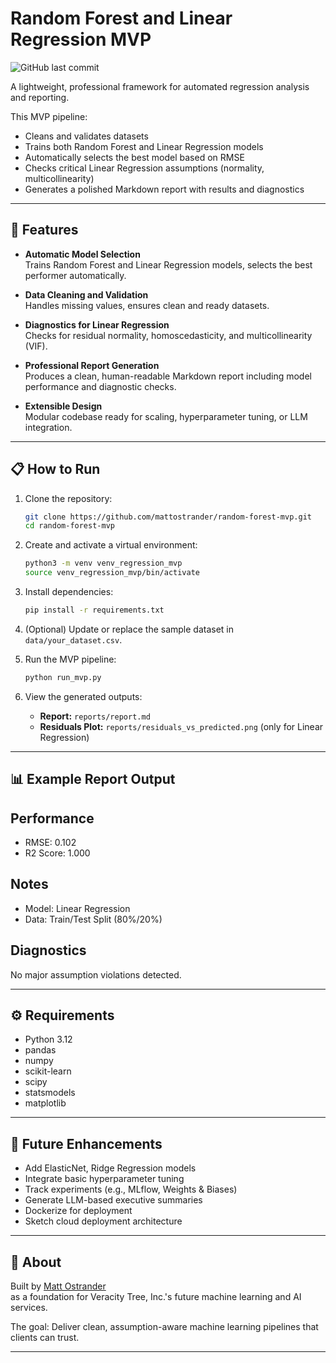 # Random Forest and Linear Regression MVP

![GitHub last commit](https://img.shields.io/github/last-commit/mattostrander/random-forest-mvp)

A lightweight, professional framework for automated regression analysis and reporting.

This MVP pipeline:
- Cleans and validates datasets
- Trains both Random Forest and Linear Regression models
- Automatically selects the best model based on RMSE
- Checks critical Linear Regression assumptions (normality, multicollinearity)
- Generates a polished Markdown report with results and diagnostics

---

## 🚀 Features

- **Automatic Model Selection**  
  Trains Random Forest and Linear Regression models, selects the best performer automatically.

- **Data Cleaning and Validation**  
  Handles missing values, ensures clean and ready datasets.

- **Diagnostics for Linear Regression**  
  Checks for residual normality, homoscedasticity, and multicollinearity (VIF).

- **Professional Report Generation**  
  Produces a clean, human-readable Markdown report including model performance and diagnostic checks.

- **Extensible Design**  
  Modular codebase ready for scaling, hyperparameter tuning, or LLM integration.

---

## 📋 How to Run

1. Clone the repository:

    ```bash
    git clone https://github.com/mattostrander/random-forest-mvp.git
    cd random-forest-mvp
    ```

2. Create and activate a virtual environment:

    ```bash
    python3 -m venv venv_regression_mvp
    source venv_regression_mvp/bin/activate
    ```

3. Install dependencies:

    ```bash
    pip install -r requirements.txt
    ```

4. (Optional) Update or replace the sample dataset in `data/your_dataset.csv`.

5. Run the MVP pipeline:

    ```bash
    python run_mvp.py
    ```

6. View the generated outputs:
    - **Report:** `reports/report.md`
    - **Residuals Plot:** `reports/residuals_vs_predicted.png` (only for Linear Regression)

---

## 📊 Example Report Output

## Performance
- RMSE: 0.102
- R2 Score: 1.000

## Notes
- Model: Linear Regression
- Data: Train/Test Split (80%/20%)

## Diagnostics
No major assumption violations detected.

---

## ⚙️ Requirements

- Python 3.12
- pandas
- numpy
- scikit-learn
- scipy
- statsmodels
- matplotlib

---

## 🧠 Future Enhancements

- Add ElasticNet, Ridge Regression models
- Integrate basic hyperparameter tuning
- Track experiments (e.g., MLflow, Weights & Biases)
- Generate LLM-based executive summaries
- Dockerize for deployment
- Sketch cloud deployment architecture

---

## 📣 About

Built by [Matt Ostrander](https://www.linkedin.com/in/matthewrostrander/)  
as a foundation for Veracity Tree, Inc.'s future machine learning and AI services.

The goal: Deliver clean, assumption-aware machine learning pipelines that clients can trust.

---